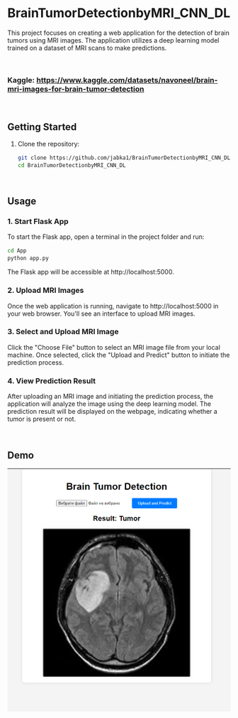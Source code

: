 # BrainTumorDetectionbyMRI_CNN_DL
This project focuses on creating a web application for the detection of brain tumors using MRI images. The application utilizes a deep learning model trained on a dataset of MRI scans to make predictions.

<br>

### Kaggle: https://www.kaggle.com/datasets/navoneel/brain-mri-images-for-brain-tumor-detection

<br>

## Getting Started

1. Clone the repository:

    ```bash
    git clone https://github.com/jabka1/BrainTumorDetectionbyMRI_CNN_DL
    cd BrainTumorDetectionbyMRI_CNN_DL
    ```

<br>

## Usage

### 1. Start Flask App
To start the Flask app, open a terminal in the project folder and run:

```bash
cd App
python app.py
```
The Flask app will be accessible at http://localhost:5000.

### 2. Upload MRI Images
Once the web application is running, navigate to http://localhost:5000 in your web browser. You'll see an interface to upload MRI images.

### 3. Select and Upload MRI Image
Click the "Choose File" button to select an MRI image file from your local machine. Once selected, click the "Upload and Predict" button to initiate the prediction process.

### 4. View Prediction Result
After uploading an MRI image and initiating the prediction process, the application will analyze the image using the deep learning model. The prediction result will be displayed on the webpage, indicating whether a tumor is present or not.

<br>

## Demo

![Screenshot 1](demo/screen.png)

<br>

